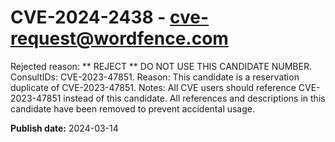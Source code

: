# CVE-2024-2438 - cve-request@wordfence.com

Rejected reason: ** REJECT ** DO NOT USE THIS CANDIDATE NUMBER. ConsultIDs: CVE-2023-47851. Reason: This candidate is a reservation duplicate of CVE-2023-47851. Notes: All CVE users should reference CVE-2023-47851 instead of this candidate. All references and descriptions in this candidate have been removed to prevent accidental usage.

**Publish date:** 2024-03-14
